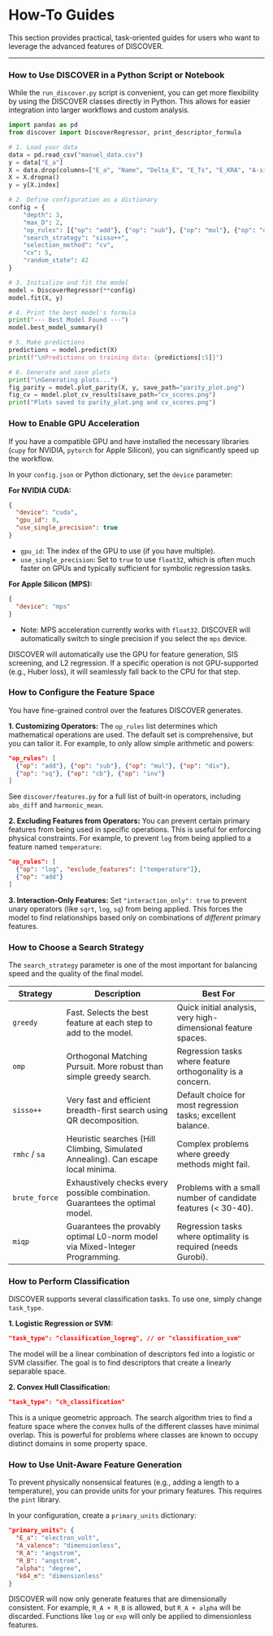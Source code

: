 # How-To Guides

This section provides practical, task-oriented guides for users who want to leverage the advanced features of DISCOVER.

---

### How to Use DISCOVER in a Python Script or Notebook

While the `run_discover.py` script is convenient, you can get more flexibility by using the DISCOVER classes directly in Python. This allows for easier integration into larger workflows and custom analysis.

```python
import pandas as pd
from discover import DiscoverRegressor, print_descriptor_formula

# 1. Load your data
data = pd.read_csv("manuel_data.csv")
y = data["E_a"]
X = data.drop(columns=["E_a", "Name", "Delta_E", "E_Ts", "E_KRA", "A-site", "B-site", "X-site"])
X = X.dropna()
y = y[X.index]

# 2. Define configuration as a dictionary
config = {
    "depth": 3,
    "max_D": 2,
    "op_rules": [{"op": "add"}, {"op": "sub"}, {"op": "mul"}, {"op": "div"}, {"op": "sqrt"}],
    "search_strategy": "sisso++",
    "selection_method": "cv",
    "cv": 5,
    "random_state": 42
}

# 3. Initialize and fit the model
model = DiscoverRegressor(**config)
model.fit(X, y)

# 4. Print the best model's formula
print("--- Best Model Found ---")
model.best_model_summary()

# 5. Make predictions
predictions = model.predict(X)
print(f"\nPredictions on training data: {predictions[:5]}")

# 6. Generate and save plots
print("\nGenerating plots...")
fig_parity = model.plot_parity(X, y, save_path="parity_plot.png")
fig_cv = model.plot_cv_results(save_path="cv_scores.png")
print("Plots saved to parity_plot.png and cv_scores.png")
```

### How to Enable GPU Acceleration

If you have a compatible GPU and have installed the necessary libraries (`cupy` for NVIDIA, `pytorch` for Apple Silicon), you can significantly speed up the workflow.

In your `config.json` or Python dictionary, set the `device` parameter:

**For NVIDIA CUDA:**
```json
{
  "device": "cuda",
  "gpu_id": 0,
  "use_single_precision": true
}
```
-   `gpu_id`: The index of the GPU to use (if you have multiple).
-   `use_single_precision`: Set to `true` to use `float32`, which is often much faster on GPUs and typically sufficient for symbolic regression tasks.

**For Apple Silicon (MPS):**
```json
{
  "device": "mps"
}
```
-   Note: MPS acceleration currently works with `float32`. DISCOVER will automatically switch to single precision if you select the `mps` device.

DISCOVER will automatically use the GPU for feature generation, SIS screening, and L2 regression. If a specific operation is not GPU-supported (e.g., Huber loss), it will seamlessly fall back to the CPU for that step.

### How to Configure the Feature Space

You have fine-grained control over the features DISCOVER generates.

**1. Customizing Operators:**
The `op_rules` list determines which mathematical operations are used. The default set is comprehensive, but you can tailor it. For example, to only allow simple arithmetic and powers:

```json
"op_rules": [
  {"op": "add"}, {"op": "sub"}, {"op": "mul"}, {"op": "div"},
  {"op": "sq"}, {"op": "cb"}, {"op": "inv"}
]
```
See `discover/features.py` for a full list of built-in operators, including `abs_diff` and `harmonic_mean`.

**2. Excluding Features from Operators:**
You can prevent certain primary features from being used in specific operations. This is useful for enforcing physical constraints. For example, to prevent `log` from being applied to a feature named `temperature`:

```json
"op_rules": [
  {"op": "log", "exclude_features": ["temperature"]},
  {"op": "add"}
]
```

**3. Interaction-Only Features:**
Set `"interaction_only": true` to prevent unary operators (like `sqrt`, `log`, `sq`) from being applied. This forces the model to find relationships based only on combinations of *different* primary features.

### How to Choose a Search Strategy

The `search_strategy` parameter is one of the most important for balancing speed and the quality of the final model.

| Strategy      | Description                                                                  | Best For                                                        |
|---------------|------------------------------------------------------------------------------|-----------------------------------------------------------------|
| `greedy`      | Fast. Selects the best feature at each step to add to the model.             | Quick initial analysis, very high-dimensional feature spaces.   |
| `omp`         | Orthogonal Matching Pursuit. More robust than simple greedy search.          | Regression tasks where feature orthogonality is a concern.      |
| `sisso++`     | Very fast and efficient breadth-first search using QR decomposition.         | Default choice for most regression tasks; excellent balance.    |
| `rmhc` / `sa` | Heuristic searches (Hill Climbing, Simulated Annealing). Can escape local minima. | Complex problems where greedy methods might fail.               |
| `brute_force` | Exhaustively checks every possible combination. Guarantees the optimal model.| Problems with a small number of candidate features (< 30-40).   |
| `miqp`        | Guarantees the provably optimal L0-norm model via Mixed-Integer Programming. | Regression tasks where optimality is required (needs Gurobi).   |

### How to Perform Classification

DISCOVER supports several classification tasks. To use one, simply change `task_type`.

**1. Logistic Regression or SVM:**
```json
"task_type": "classification_logreg", // or "classification_svm"
```
The model will be a linear combination of descriptors fed into a logistic or SVM classifier. The goal is to find descriptors that create a linearly separable space.

**2. Convex Hull Classification:**
```json
"task_type": "ch_classification"
```
This is a unique geometric approach. The search algorithm tries to find a feature space where the convex hulls of the different classes have minimal overlap. This is powerful for problems where classes are known to occupy distinct domains in some property space.

### How to Use Unit-Aware Feature Generation

To prevent physically nonsensical features (e.g., adding a length to a temperature), you can provide units for your primary features. This requires the `pint` library.

In your configuration, create a `primary_units` dictionary:

```json
"primary_units": {
  "E_a": "electron_volt",
  "A_valence": "dimensionless",
  "R_A": "angstrom",
  "R_B": "angstrom",
  "alpha": "degree",
  "k64_m": "dimensionless"
}
```
DISCOVER will now only generate features that are dimensionally consistent. For example, `R_A + R_B` is allowed, but `R_A + alpha` will be discarded. Functions like `log` or `exp` will only be applied to dimensionless features.

